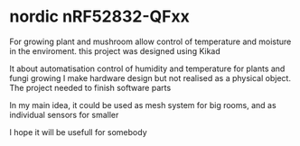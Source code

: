 # nordic nRF52832-QFxx
For growing plant and mushroom allow control of temperature and moisture in the enviroment. 
this project was designed using Kikad

It about automatisation control of humidity and temperature for plants and fungi growing
I make hardware design but not realised as a physical object.  
The project needed to finish software parts 

In my main idea, it could be used as mesh system for big rooms, and as individual sensors for smaller

I hope it will be usefull for somebody
